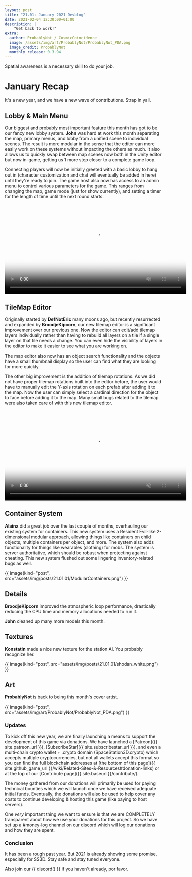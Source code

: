 ```yaml
---
layout: post
title: "21.01: January 2021 Devblog"
date: 2021-02-04 12:30:00+01:00
description: |
    "Get back to work!"
extra:
  author: ProbablyNot / CosmicCoincidence
  image: /assets/img/art/ProbablyNot/ProbablyNot_PDA.png
  image_credit: ProbablyNot
  monthly_release: 0.3.94
---
```


Spatial awareness is a necessary skill to do your job.

# January Recap

It's a new year, and we have a new wave of contributions. Strap in yall.

## Lobby & Main Menu

Our biggest and probably most important feature this month has got to be our fancy new lobby system. **John** was hard at work this month separating the map, primary menus, and lobby from a unified scene to individual scenes. The result is more modular in the sense that the editor can more easily work on these systems without impacting the others as much. It also allows us to quickly swap between map scenes now both in the Unity editor but now in-game, getting us 1 more step closer to a complete game loop.

Connecting players will now be initially greeted with a basic lobby to hang out in (character customization and chat will eventually be added in here) until they're ready to join. The game host also now has access to an admin menu to control various parameters for the game. This ranges from changing the map, game mode (just for show currently), and setting a timer for the length of time until the next round starts.

<video controls muted poster="{{ site.baseurl }}/assets/img/posts/21.01.01/LobbyMenu.png" width="580px">>
  <source src="{{ site.baseurl }}/assets/img/posts/21.01.01/LobbyMenu.mp4" type="video/mp4">
</video>

## TileMap Editor

Originally started by **DefNotEric** many moons ago, but recently resurrected and expanded by **BroodjeKipcorn**, our new tilemap editor is a significant improvement over our previous one. Now the editor can edit/add tilemap layers individually rather than having to rebuild all layers on a tile if a single layer on that tile needs a change. You can even hide the visibility of layers in the editor to make it easier to see what you are working on.

The map editor also now has an object search functionality and the objects have a small thumbnail display so the user can find what they are looking for more quickly.

The other big improvement is the addition of tilemap rotations. As we did not have proper tilemap rotations built into the editor before, the user would have to manually edit the Y-axis rotation on each prefab after adding it to the map. Now the user can simply select a cardinal direction for the object to face before adding it to the map. Many small bugs related to the tilemap were also taken care of with this new tilemap editor.

<video controls muted poster="{{ site.baseurl }}/assets/img/posts/21.01.01/TilemapEditor.png" width="580px">>
  <source src="{{ site.baseurl }}/assets/img/posts/21.01.01/TilemapEditor.mp4" type="video/mp4">
</video>

## Container System

**Alainx** did a great job over the last couple of months, overhauling our existing system for containers. This new system uses a Resident Evil-like 2-dimensional modular approach, allowing things like containers on child objects, multiple containers per object, and more. The system also adds functionality for things like wearables (clothing) for mobs. The system is server authoritative, which should be robust when protecting against cheating. This new system flushed out some lingering inventory-related bugs as well.

{{ image(kind="post", src="assets/img/posts/21.01.01/ModularContainers.png") }}

## Details

**BroodjeKipcorn** improved the atmospheric loop performance, drastically reducing the CPU time and memory allocations needed to run it.

**John** cleaned up many more models this month.

## Textures

**Konstatin** made a nice new texture for the station AI. You probably recognize her.

{{ image(kind="post", src="assets/img/posts/21.01.01/shodan_white.png") }}

## Art

**ProbablyNot** is back to being this month's cover artist.

{{ image(kind="post", src="assets/img/art/ProbablyNot/ProbablyNot_PDA.png") }}

### Updates

To kick off this new year, we are finally launching a means to support the development of this game via donations. We have launched a [Patreon]({{ site.patreon_url }}), [SubscribeStar]({{ site.subscribestar_url }}), and even a multi-chain crypto wallet + .crypto domain (SpaceStation3D.crypto) which accepts multiple cryptocurrencies, but not all wallets accept this format so you can find the full blockchain addresses at [the bottom of this page]({{ site.github_game_url }}/wiki/Related-Sites-&-Resources#donation-links) or at the top of our [Contribute page]({{ site.baseurl }}/contribute/).

The money gathered from our donations will primarily be used for paying technical bounties which we will launch once we have received adequate initial funds. Eventually, the donations will also be used to help cover any costs to continue developing & hosting this game (like paying to host servers).

One *very* important thing we want to ensure is that we are COMPLETELY transparent about how we use your donations for this project. So we have set up a #money-log channel on our discord which will log our donations and how they are spent.

### Conclusion

It has been a rough past year. But 2021 is already showing some promise, especially for SS3D. Stay safe and stay tuned everyone.

Also join our {{ discord() }} if you haven't already, por favor.
